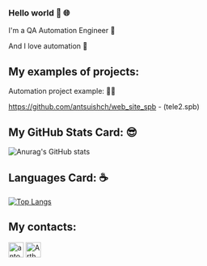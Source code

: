 ### Hello world 👋 :globe_with_meridians:


I'm a QA Automation Engineer :robot:

And I love automation :sparkling_heart:

## My examples of projects:
Automation project example: :man_technologist:

https://github.com/antsuishch/web_site_spb - (tele2.spb)

## My GitHub Stats Card: :sunglasses:
![Anurag's GitHub stats](https://github-readme-stats.vercel.app/api?username=antsuishch&show_icons=true&theme=tokyonight)

## Languages Card: :coffee:	
[![Top Langs](https://github-readme-stats.vercel.app/api/top-langs/?username=antsuishch&layout=compact)](https://github.com/antsuishch)


## My contacts:
<a href="https://www.linkedin.com/in/anton-ishchuk" target="blank"><img align="center" src="https://www.vectorlogo.zone/logos/linkedin/linkedin-tile.svg" alt="anton-ishchuk" height="30" width="30" /></a>
<a href="https://t.me/Arthur_Dent42" target="blank"><img align="center" src="https://www.vectorlogo.zone/logos/telegram/telegram-icon.svg" alt="Arthur_Dent42" height="30" width="30" /></a>

